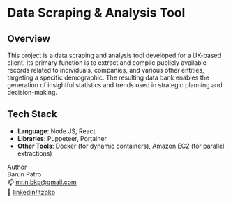 # Data Scraping & Analysis Tool

## Overview

This project is a data scraping and analysis tool developed for a UK-based client. Its primary function is to extract and compile publicly available records related to individuals, companies, and various other entities, targeting a specific demographic. The resulting data bank enables the generation of insightful statistics and trends used in strategic planning and decision-making.

## Tech Stack

- **Language**: Node JS, React
- **Libraries**: Puppeteer, Portainer
- **Other Tools**: Docker (for dynamic containers), Amazon EC2 (for parallel extractions)

Author \
Barun Patro \
📫 mr.n.bkp@gmail.com \
🔗 [linkedin/itzbkp](linkedin.com/in/itzbkp)
